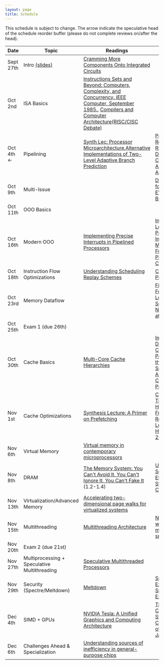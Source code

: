 ```yaml
---
layout: page
title: Schedule
---
```


This schedule is subject to change.  The arrow indicate the speculative head of the schedule reorder buffer (please do not complete reviews on/after the head).


| Date                 | Topic                                        | Readings                                                                                                                                                                        | Review                                                                                                                            |
|----------------------|----------------------------------------------|---------------------------------------------------------------------------------------------------------------------------------------------------------------------------------|-----------------------------------------------------------------------------------------------------------------------------------|
| Sept 27th            | Intro [(slides)][lec1]                                   | [Cramming More Components Onto Integrated Circuits][moore65]                                                                                                                    |                                                                                                                                   |
| Oct 2nd              | ISA Basics                                   | [Instructions Sets and Beyond: Computers, Complexity, and Concurrency. IEEE Computer, September 1985.][isas85], [Compilers and Computer Architecture(RISC/CISC Debate)][wulf81] |                                                                                                                                   |
| Oct 4th $\leftarrow$ | Pipelining                                   | [Synth Lec: Processor Microarchitecture][synth-proc-micro],[Alternative Implementations of Two-Level Adaptive Branch Prediction][two-level-bp]                                  | [Power Struggles: Revisiting the RISC vs. CISC Debate on Contemporary ARM and x86 Architectures][power-struggles]                 |
| Oct 9th              | Multi-Issue                                  |                                                                                                                                                                                 | [Design Tradeoffs for the Alpha EV8 Conditional Branch Predictor][seznec_alphaev8]                                                |
| Oct 11th             | OOO Basics                                   |                                                                                                                                                                                 |                                                                                                                                   |
| Oct 16th             | Modern OOO                                   | [Implementing Precise Interrupts in Pipelined Processors][smith-precise]                                                                                                        | [Instruction Issue Logic for High-Performance, Interruptible, Multiple Functional Unit, Pipelined Computers][sohi-issue]          |
| Oct 18th             | Instruction Flow Optimizations               | [Understanding Scheduling Replay Schemes][spec-sched-replay]                                                                                                                    | [Continual Flow Pipelines][cfp]                                                                                                   |
| Oct 23rd             | Memory Dataflow                              |                                                                                                                                                                                 | [Fire-and-Forget: Load/Store Scheduling with No Store Queue at All][fnf]                                                          |
| Oct 25th             | Exam 1 (due 26th)                            |                                                                                                                                                                                 |                                                                                                                                   |
| Oct 30th             | Cache Basics                                 | [Multi-Core Cache Hierarchies][synth-cache]                                                                                                                                     | [Improving Direct-Mapped Cache Performance by the Addition of a Small Fully-Associative Cache and Prefetch Buffers][victim-cache] |
| Nov 1st              | Cache Optimizations                          | [Synthesis Lecture: A Primer on Prefetching][synth-prefetch]                                                                                                                    | [Criticality Aware Tiered Cache Hierarchy: A Fundamental Relook at Multi-Level Cache Hierarchies(ISCA 2018)][crit-aware-cache]    |
| Nov 6th              | Virtual Memory                               | [Virtual memory in contemporary microprocessors][vmem]                                                                                                                          |                                                                                                                                   |
| Nov 8th              | DRAM                                         | [The Memory System: You Can't Avoid It, You Can't Ignore It, You Can't Fake It][synth-dram] (1.2-1.4)                                                                           | [Unison Cache: A Scalable and Effective Die-Stacked DRAM Cache][dram-cache]                                                       |
| Nov 13th             | Virtualization/Advanced Memory               | [Accelerating two-dimensional page walks for virtualized systems][2d-virt-page]                                                                                                 |                                                                                                                                   |
| Nov 15th             | Multithreading                               | [Multithreading Architecture][synth-multi]                                                                                                                                      | [Niagara: A 32-way multithreaded sparc processor][niagara]                                                                        |
| Nov 20th             | Exam 2 (due 21st)                            |                                                                                                                                                                                 |                                                                                                                                   |
| Nov 27th             | Multiprocessing + Speculative Multithreading | [Speculative Multithreaded Processors][spec-multi]                                                                                                                              |                                                                                                                                   |
| Nov 29th             | Security (Spectre/Meltdown)                  | [Meltdown][meltdown]                                                                                                                                                            | [Spectre Attacks: Exploiting Speculative Execution][spectre]                                                                      |
| Dec 4th              | SIMD + GPUs                                  | [NVIDIA Tesla: A Unified Graphics and Computing Architecture][tesla]                                                                                                            | [The Cray-1 Computer System, Communications of the ACM, January 1978][cray1]                                                      |
| Dec 6th              | Challenges Ahead & Specialization            | [Understanding sources of inefficiency in general-purpose chips][gen-purp-innef]                                                                                                |                                                                                                                                   |

[lec1]: http://web.cs.ucla.edu/~tjn/ucla/01-intro.pdf
[sohi-issue]: https://dl.acm.org/citation.cfm?id=78592
[fnf]: https://dl.acm.org/citation.cfm?id=1194844
[perceptron-bp]: https://www.cs.utexas.edu/~lin/papers/hpca01.pdf
[mipsr10k]: http://ieeexplore.ieee.org/document/491460/
[wavescalar]: http://wavescalar.cs.washington.edu/wavescalar.pdf
[two-level-bp]:https://dl.acm.org/citation.cfm?id=139709
[elm]: https://ieeexplore.ieee.org/stamp/stamp.jsp?tp=&arnumber=4563875
[prefetch-tax]: http://ieeexplore.ieee.org/stamp/stamp.jsp?arnumber=1261824
[wulf81]: http://www.eecg.toronto.edu/~moshovos/ACA06/readings/wulf-compilers-and-architecture.pdf
[risc-throwdown]: http://citeseerx.ist.psu.edu/viewdoc/download?doi=10.1.1.111.1776&rep=rep1&type=pdf
[predication]: http://web.eecs.umich.edu/~mahlke/papers/1995/mahlke_isca95.pdf
[cfp]: https://dl.acm.org/citation.cfm?id=1024407
[mudge-power]: https://ieeexplore.ieee.org/document/917539/
[selective-cache]: https://dl.acm.org/citation.cfm?id=320119
[victim-rep]: https://ieeexplore.ieee.org/stamp/stamp.jsp?tp=&arnumber=1431568
[seznec_alphaev8]: https://dl.acm.org/citation.cfm?id=545249
[ia64]:https://ieeexplore.ieee.org/document/877947
[smith-precise]: https://ieeexplore.ieee.org/stamp/stamp.jsp?arnumber=4607
[spec-sched-replay]: http://citeseerx.ist.psu.edu/viewdoc/summary?doi=10.1.1.65.8819
[victim-cache]: https://dl.acm.org/citation.cfm?id=325162
[moore65]: https://www.cs.utexas.edu/~fussell/courses/cs352h/papers/moore.pdf
[isas85]: http://ieeexplore.ieee.org/document/1663000/?reload=true&arnumber=1663000
[power-struggles]: https://research.cs.wisc.edu/vertical/papers/2013/hpca13-isa-power-struggles.pdf
[vmem]: https://ieeexplore.ieee.org/document/710872?arnumber=710872
[synth-proc-micro]: https://www.morganclaypool.com/doi/pdf/10.2200/S00309ED1V01Y201011CAC012
[synth-prefetch]: https://www.morganclaypool.com/doi/pdf/10.2200/S00581ED1V01Y201405CAC028
[synth-dram]: https://www.morganclaypool.com/doi/abs/10.2200/S00201ED1V01Y200907CAC007
[synth-multi]: https://www.morganclaypool.com/doi/abs/10.2200/S00458ED1V01Y201212CAC021
[synth-cache]: https://www.morganclaypool.com/doi/abs/10.2200/S00365ED1V01Y201105CAC017
[niagara]: http://www-hydra.stanford.edu/publications/ieeemicro_niagara.pdf
[crit-aware-cache]: https://ieeexplore.ieee.org/document/8416821
[spectre]: https://spectreattack.com/spectre.pdf
[meltdown]: https://meltdownattack.com/meltdown.pdf
[tesla]: https://ieeexplore.ieee.org/abstract/document/4523358
[cray1]: http://portal.acm.org/citation.cfm?doid=359327.359336
[gen-purp-innef]: https://dl.acm.org/citation.cfm?id=1815968
[2d-virt-page]: https://dl.acm.org/citation.cfm?id=1346286
[spec-multi]:https://ieeexplore.ieee.org/stamp/stamp.jsp?tp=&arnumber=917542
[dram-cache]: https://ieeexplore.ieee.org/stamp/stamp.jsp?tp=&arnumber=7011375
